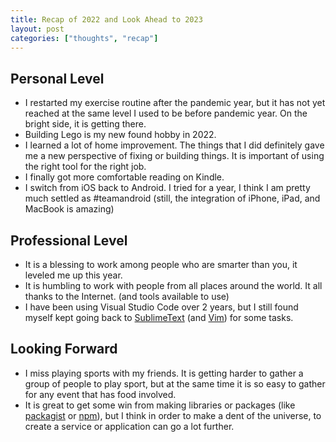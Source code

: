 ```yaml
---
title: Recap of 2022 and Look Ahead to 2023
layout: post
categories: ["thoughts", "recap"]
---
```

## Personal Level

- I restarted my exercise routine after the pandemic year, but it has not yet reached at the same level I used to be before pandemic year. On the bright side, it is getting there. 
- Building Lego is my new found hobby in 2022.
- I learned a lot of home improvement. The things that I did definitely gave me a new perspective of fixing or building things. It is important of using the right tool for the right job. 
- I finally got more comfortable reading on Kindle.
- I switch from iOS back to Android. I tried for a year, I think I am pretty much settled as #teamandroid (still, the integration of iPhone, iPad, and MacBook is amazing)

## Professional Level

- It is a blessing to work among people who are smarter than you, it leveled me up this year. 
- It is humbling to work with people from all places around the world. It all thanks to the Internet. (and tools available to use)
- I have been using Visual Studio Code over 2 years, but I still found myself kept going back to [SublimeText](https://www.sublimetext.com/) (and [Vim](https://www.vim.org/)) for some tasks. 

## Looking Forward

- I miss playing sports with my friends. It is getting harder to gather a group of people to play sport, but at the same time it is so easy to gather for any event that has food involved. 
- It is great to get some win from making libraries or packages (like [packagist](https://packagist.org/) or [npm](https://www.npmjs.com/)), but I think in order to make a dent of the universe, to create a service or application can go a lot further. 